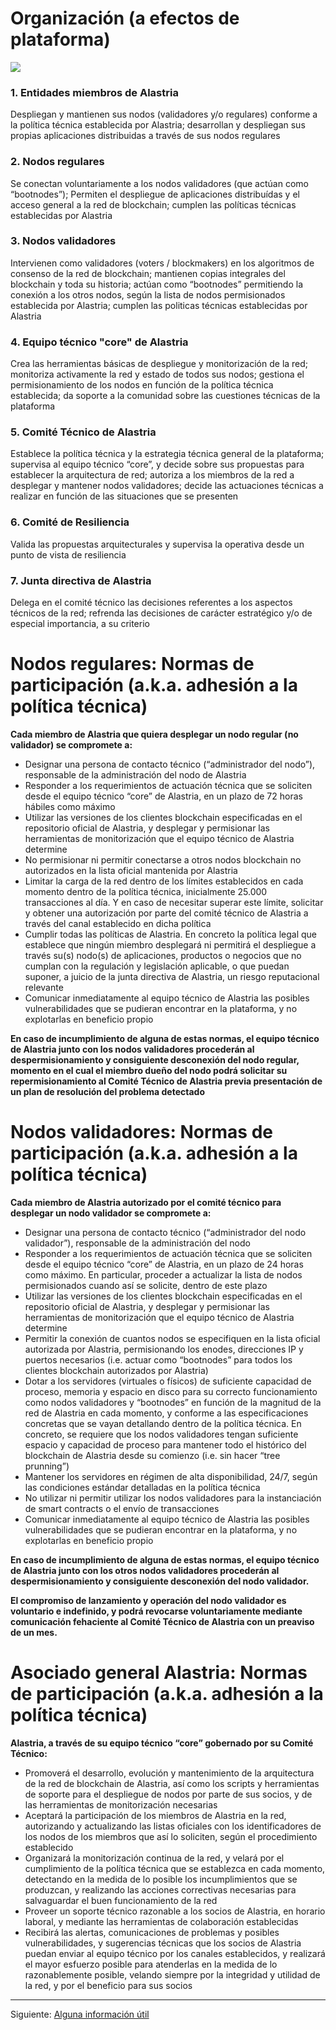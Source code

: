# Organización (a efectos de plataforma)
![](https://docs.google.com/drawings/d/e/2PACX-1vS81QkcRyx8O-md-GvWumPxoLbXlRw3psp_FxzzWFIr_pHDNHPHlCoKLikWXkuE0TsdicwWLfEEspga/pub?w=1391&h=566)

### 1. Entidades miembros de Alastria
Despliegan y mantienen sus nodos (validadores y/o regulares) conforme a la política técnica establecida por Alastria; desarrollan y despliegan sus propias aplicaciones distribuidas a través de sus nodos regulares
### 2. Nodos regulares
Se conectan voluntariamente a los nodos validadores (que actúan como “bootnodes”); Permiten el despliegue de aplicaciones distribuídas y el acceso general a la red de blockchain; cumplen las políticas técnicas establecidas por Alastria
### 3. Nodos validadores
Intervienen como validadores (voters / blockmakers) en los algoritmos de consenso de la red de blockchain; mantienen copias integrales del blockchain y toda su historia; actúan como “bootnodes” permitiendo la conexión a los otros nodos, según la lista de nodos permisionados establecida por Alastria; cumplen las politicas técnicas establecidas por Alastria
### 4. Equipo técnico "core" de Alastria
Crea las herramientas básicas de despliegue y monitorización de la red; monitoriza activamente la red y estado de todos sus nodos; gestiona el permisionamiento de los nodos en función de la política técnica establecida; da soporte a la comunidad sobre las cuestiones técnicas de la plataforma
### 5. Comité Técnico de Alastria
Establece la política técnica y la estrategia técnica general de la plataforma; supervisa al equipo técnico “core”, y decide sobre sus propuestas para establecer la arquitectura de red; autoriza a los miembros de la red a desplegar y mantener nodos validadores; decide las actuaciones técnicas a realizar en función de las situaciones que se presenten
### 6. Comité de Resiliencia
Valida las propuestas arquitecturales y supervisa la operativa desde un punto de vista de resiliencia
### 7. Junta directiva de Alastria
Delega en el comité técnico las decisiones referentes a los aspectos técnicos de la red; refrenda las decisiones de carácter estratégico y/o de especial importancia, a su criterio

# Nodos regulares: Normas de participación (a.k.a. adhesión a la política técnica)
**Cada miembro de Alastria que quiera desplegar un nodo regular (no validador) se compromete a:**
* Designar una persona de contacto técnico (“administrador del nodo”), responsable de la administración del nodo de Alastria
* Responder a los requerimientos de actuación técnica que se soliciten desde el equipo técnico “core” de Alastria, en un plazo de 72 horas hábiles como máximo
* Utilizar las versiones de los clientes blockchain especificadas en el repositorio oficial de Alastria, y desplegar y permisionar las herramientas de monitorización que el equipo técnico de Alastria determine
* No permisionar ni permitir conectarse a otros nodos blockchain no autorizados en la lista oficial mantenida por Alastria
* Limitar la carga de la red dentro de los límites establecidos en cada momento dentro de la política técnica, inicialmente 25.000 transacciones al día. Y en caso de necesitar superar este límite, solicitar y obtener una autorización por parte del comité técnico de Alastria a través del canal establecido en dicha política
* Cumplir todas las políticas de Alastria. En concreto la política legal que establece que ningún miembro desplegará ni permitirá el despliegue a través su(s) nodo(s) de aplicaciones, productos o negocios que no cumplan con la regulación y legislación aplicable, o que puedan suponer, a juicio de la junta directiva de Alastria, un riesgo reputacional relevante
* Comunicar inmediatamente al equipo técnico de Alastria las posibles vulnerabilidades que se pudieran encontrar en la plataforma, y no explotarlas en beneficio propio

**En caso de incumplimiento de alguna de estas normas, el equipo técnico de Alastria junto con los nodos validadores procederán al despermisionamiento y consiguiente desconexión del nodo regular, momento en el cual el miembro dueño del nodo podrá solicitar su repermisionamiento al Comité Técnico de Alastria previa presentación de un plan de resolución del problema detectado**

# Nodos validadores: Normas de participación (a.k.a. adhesión a la política técnica)
**Cada miembro de Alastria autorizado por el comité técnico para desplegar un nodo validador se compromete a:**
* Designar una persona de contacto técnico (“administrador del nodo validador”), responsable de la administración del nodo
* Responder a los requerimientos de actuación técnica que se soliciten desde el equipo técnico “core” de Alastria, en un plazo de 24 horas como máximo. En particular, proceder a actualizar la lista de nodos permisionados cuando así se solicite, dentro de este plazo
* Utilizar las versiones de los clientes blockchain especificadas en el repositorio oficial de Alastria, y desplegar y permisionar las herramientas de monitorización que el equipo técnico de Alastria determine
* Permitir la conexión de cuantos nodos se especifiquen en la lista oficial autorizada por Alastria, permisionando los enodes, direcciones IP y puertos necesarios (i.e. actuar como “bootnodes” para todos los clientes blockchain autorizados por Alastria)
* Dotar a los servidores (virtuales o físicos) de suficiente capacidad de proceso, memoria y espacio en disco para su correcto funcionamiento como nodos validadores y “bootnodes” en función de la magnitud de la red de Alastria en cada momento, y conforme a las especificaciones concretas que se vayan detallando  dentro de la política técnica. En concreto, se requiere que los nodos validadores tengan suficiente espacio y capacidad de proceso para mantener todo el histórico del blockchain de Alastria desde su comienzo (i.e. sin hacer “tree prunning”)
* Mantener los servidores en régimen de alta disponibilidad, 24/7, según las condiciones estándar detalladas en la política técnica
* No utilizar ni permitir utilizar los nodos validadores para la instanciación de smart contracts o el envío de transacciones
* Comunicar inmediatamente al equipo técnico de Alastria las posibles vulnerabilidades que se pudieran encontrar en la plataforma, y no explotarlas en beneficio propio

**En caso de incumplimiento de alguna de estas normas, el equipo técnico de Alastria junto con los otros nodos validadores procederán al despermisionamiento y consiguiente desconexión del nodo validador.**

**El compromiso de lanzamiento y operación del nodo validador es voluntario e indefinido, y podrá revocarse voluntariamente mediante comunicación fehaciente al Comité Técnico de Alastria con un preaviso de un mes.**

# Asociado general Alastria: Normas de participación (a.k.a. adhesión a la política técnica)
**Alastria, a través de su equipo técnico “core” gobernado por su Comité Técnico:**
* Promoverá el desarrollo, evolución y mantenimiento de la arquitectura de la red de blockchain de Alastria, así como los scripts y herramientas de soporte para el despliegue de nodos por parte de sus socios, y de las herramientas de monitorización necesarias
* Aceptará la participación de los miembros de Alastria en la red, autorizando y actualizando las listas oficiales con los identificadores de los nodos de los miembros que así lo soliciten, según el procedimiento establecido
* Organizará la monitorización continua de la red, y velará por el cumplimiento de la política técnica que se establezca en cada momento, detectando en la medida de lo posible los incumplimientos que se produzcan, y realizando las acciones correctivas necesarias para salvaguardar el buen funcionamiento de la red
* Proveer un soporte técnico razonable a los socios de Alastria, en horario laboral, y mediante las herramientas de colaboración establecidas
* Recibirá las alertas, comunicaciones de problemas y posibles vulnerabilidades, y sugerencias técnicas que los socios de Alastria puedan enviar al equipo técnico por los canales establecidos, y realizará el mayor esfuerzo posible para atenderlas en la medida de lo razonablemente posible, velando siempre por la integridad y utilidad de la red, y por el beneficio para sus socios

***
Siguiente: [Alguna información útil](https://github.com/jesus-alastria/alastria-node/wiki/Alguna-informaci%C3%B3n-%C3%BAtil)
